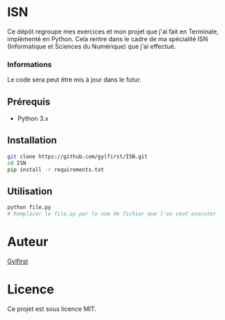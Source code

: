 # ISN

Ce dépôt regroupe mes exercices et mon projet que j'ai fait en Terminale, implémenté en Python. Cela rentre dans le cadre de ma spécialité ISN (Informatique et Sciences du Numérique) que j'ai effectué.

### Informations

Le code sera peut être mis à jour dans le futur.

## Prérequis

- Python 3.x

## Installation

```bash
git clone https://github.com/gylfirst/ISN.git
cd ISN
pip install -r requirements.txt
```

## Utilisation
```bash
python file.py
# Remplacer le file.py par le nom de fichier que l'on veut executer
```

# Auteur
[Gylfirst](https://github.com/gylfirst)

# Licence
Ce projet est sous licence MIT.
